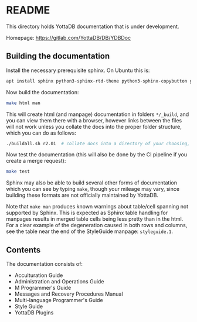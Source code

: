
# README

This directory holds YottaDB documentation that is under development.

Homepage: https://gitlab.com/YottaDB/DB/YDBDoc

## Building the documentation

Install the necessary prerequisite sphinx. On Ubuntu this is:

```sh
apt install sphinx python3-sphinx-rtd-theme python3-sphinx-copybutton graphviz jq
```

Now build the documentation:

```sh
make html man
```

This will create html (and manpage) documentation in folders `*/_build`, and you can view them there with a browser, however links between the files will not work unless you collate the docs into the proper folder structure, which you can do as follows:

```sh
./buildall.sh r2.01  # collate docs into a directory of your choosing, say r2.01
```

Now test the documentation (this will also be done by the CI pipeline if you create a merge request):

```sh
make test
```

Sphinx may also be able to build several other forms of documentation which you can see by typing `make`, though your mileage may vary, since building these formats are not officially maintained by YottaDB.

Note that `make man` produces known warnings about table/cell spanning not supported by Sphinx. This is expected as Sphinx table handling for manpages results in merged table cells being less pretty than in the html. For a clear example of the degeneration caused in both rows and columns, see the table near the end of the StyleGuide manpage: `styleguide.1`.

## Contents

The documentation consists of:

 - Acculturation Guide
 - Administration and Operations Guide
 - M Programmer's Guide
 - Messages and Recovery Procedures Manual
 - Multi-language Programmer's Guide
 - Style Guide
 - YottaDB Plugins
